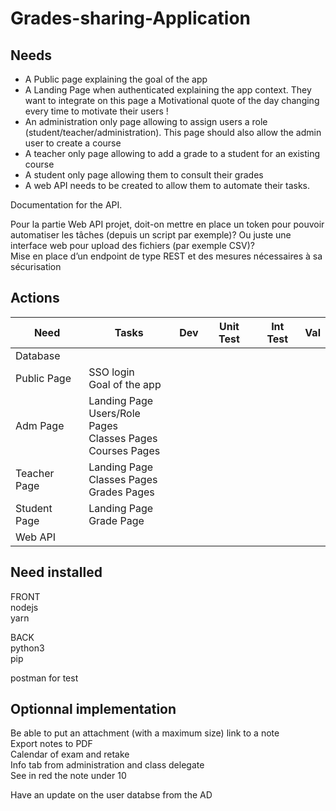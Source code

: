 # Grades-sharing-Application


## Needs

- A Public page explaining the goal of the app
- A Landing Page when authenticated explaining the app context. They want to integrate on this page a Motivational quote of the day changing every time to motivate their users !
- An administration only page allowing to assign users a role (student/teacher/administration). This page should also allow the admin user to create a course
- A teacher only page allowing to add a grade to a student for an existing course
- A student only page allowing them to consult their grades
- A web API needs to be created to allow them to automate their tasks.

Documentation for the API.



Pour la partie Web API projet, doit-on mettre en place un token pour pouvoir automatiser les tâches (depuis un script par exemple)? Ou juste une interface web pour upload des fichiers (par exemple CSV)?  
Mise en place d’un endpoint de type REST et des mesures nécessaires à sa sécurisation

## Actions


Need | Tasks | Dev | Unit Test | Int Test | Val
-----|-------|-----|-----------|----------|-----
Database | 
Public Page | SSO login </br> Goal of the app |
Adm Page | Landing Page </br> Users/Role Pages </br> Classes Pages </br> Courses Pages | 
Teacher Page | Landing Page </br> Classes Pages </br> Grades Pages | 
Student Page | Landing Page </br> Grade Page |
Web API |  


## Need installed

FRONT  
nodejs  
yarn  

BACK  
python3  
pip  

postman for test   

## Optionnal implementation

Be able to put an attachment (with a maximum size) link to a note  
Export notes to PDF  
Calendar of exam and retake  
Info tab from administration and class delegate  
See in red the note under 10  

Have an update on the user databse from the AD  
